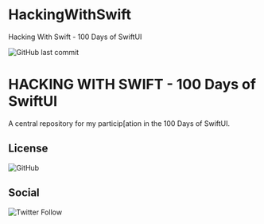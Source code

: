 # HackingWithSwift
Hacking With Swift - 100 Days of SwiftUI

![GitHub last commit](https://img.shields.io/github/last-commit/icemonster13/HackingWithSwift)

# HACKING WITH SWIFT - 100 Days of SwiftUI

A central repository for my particip[ation in the 100 Days of SwiftUI.

## License
![GitHub](https://img.shields.io/github/license/icemonster13/mastermind)

## Social
![Twitter Follow](https://img.shields.io/twitter/follow/mdpascucci?style=social)
